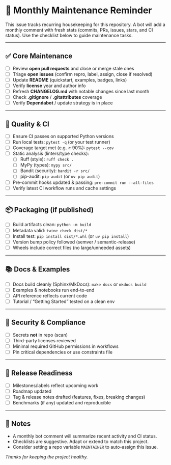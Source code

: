 # 📅 Monthly Maintenance Reminder

This issue tracks recurring housekeeping for this repository. A bot will add a monthly comment with fresh stats (commits, PRs, issues, stars, and CI status). Use the checklist below to guide maintenance tasks.

---

## ✅ Core Maintenance

- [ ] Review **open pull requests** and close or merge stale ones
- [ ] Triage **open issues** (confirm repro, label, assign, close if resolved)
- [ ] Update **README** (quickstart, examples, badges, links)
- [ ] Verify **license** year and author info
- [ ] Refresh **CHANGELOG.md** with notable changes since last month
- [ ] Check **.gitignore** / **.gitattributes** coverage
- [ ] Verify **Dependabot** / update strategy is in place

---

## 🧪 Quality & CI

- [ ] Ensure CI passes on supported Python versions
- [ ] Run local tests: `pytest -q` (or your test runner)
- [ ] Coverage target met (e.g. ≥ 90%): `pytest --cov`
- [ ] Static analysis (linters/type checks):
  - [ ] Ruff (style): `ruff check .`
  - [ ] MyPy (types): `mypy src/`
  - [ ] Bandit (security): `bandit -r src/`
  - [ ] pip-audit: `pip-audit` (or `uv pip audit`)
- [ ] Pre-commit hooks updated & passing: `pre-commit run --all-files`
- [ ] Verify latest CI workflow runs and cache settings

---

## 📦 Packaging (if published)

- [ ] Build artifacts clean: `python -m build`
- [ ] Metadata valid: `twine check dist/*`
- [ ] Install test: `pip install dist/*.whl` (or `uv pip install`)
- [ ] Version bump policy followed (semver / semantic-release)
- [ ] Wheels include correct files (no large/unneeded assets)

---

## 📚 Docs & Examples

- [ ] Docs build cleanly (Sphinx/MkDocs): `make docs` or `mkdocs build`
- [ ] Examples & notebooks run end-to-end
- [ ] API reference reflects current code
- [ ] Tutorial / “Getting Started” tested on a clean env

---

## 🔐 Security & Compliance

- [ ] Secrets **not** in repo (scan)
- [ ] Third-party licenses reviewed
- [ ] Minimal required GitHub permissions in workflows
- [ ] Pin critical dependencies or use constraints file

---

## 🚀 Release Readiness

- [ ] Milestones/labels reflect upcoming work
- [ ] Roadmap updated
- [ ] Tag & release notes drafted (features, fixes, breaking changes)
- [ ] Benchmarks (if any) updated and reproducible

---

## 🧠 Notes

- A monthly bot comment will summarize recent activity and CI status.
- Checklists are suggestive. Adapt or extend to match this project.
- Consider setting a repo variable `MAINTAINER` to auto-assign this issue.

_Thanks for keeping the project healthy._
